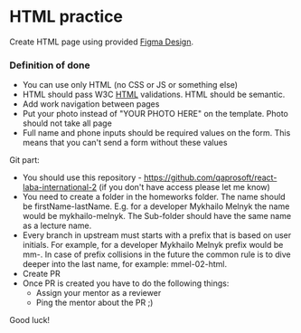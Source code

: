 # HTML practice

Create HTML page using provided [Figma Design](<https://www.figma.com/file/rDDQzjMzAjQL5NYzCQDiXd/Simple-portfolio-(only-HTML)>).

### Definition of done

- You can use only HTML (no CSS or JS or something else)
- HTML should pass W3C [HTML](https://validator.w3.org/#validate_by_uri) validations. HTML should be semantic.
- Add work navigation between pages
- Put your photo instead of "YOUR PHOTO HERE" on the template. Photo should not take all page
- Full name and phone inputs should be required values on the form. This means that you can't send a form without these values

Git part:
- You should use this repository - https://github.com/qaprosoft/react-laba-international-2 (if you don't have access please let me know)
- You need to create a folder in the homeworks folder. The name should be firstName-lastName. E.g. for a developer Mykhailo Melnyk the name would be mykhailo-melnyk. The Sub-folder should have the same name as a lecture name.
- Every branch in upstream must starts with a prefix that is based on user initials. For example, for a developer Mykhailo Melnyk prefix would be mm-. In case of prefix collisions in the future the common rule is to dive deeper into the last name, for example: mmel-02-html.
- Create PR
- Once PR is created you have to do the following things:
  - Assign your mentor as a reviewer
  - Ping the mentor about the PR ;)

Good luck!
